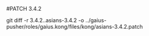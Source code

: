 #PATCH 3.4.2

git diff -r 3.4.2..asians-3.4.2 -o ../gaius-pusher/roles/gaius.kong/files/kong/asians-3.4.2.patch

